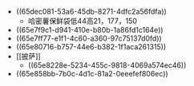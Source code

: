 - ((65dec081-53a6-45db-8271-4dfc2a56fdfa))
	- 哈密薯保鲜袋低44高21，177，150
- ((65e7f9c1-d941-410e-b80b-1a86fd1c164e))
- ((65e7ff77-e1f1-4c60-a360-97c75137d0fd))
- ((65e80716-b757-44e6-b382-1f1aca261315))
- [[披萨]]
	- ((65e8228e-5234-455c-9818-4069a574ec46))
- ((65e858bb-7b0c-4d1c-81a2-0eeefef806ec))